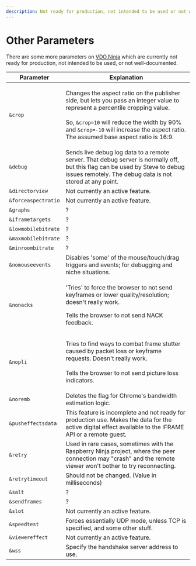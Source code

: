 ```yaml
---
description: Not ready for production, not intended to be used or not well-documented
---
```


# Other Parameters

There are some more parameters on [VDO.Ninja](https://vdo.ninja/) which are currently not ready for production, not intended to be used, or not well-documented.

| Parameter           | Explanation                                                                                                                                                                                                                                                                                                   |
| ------------------- | ------------------------------------------------------------------------------------------------------------------------------------------------------------------------------------------------------------------------------------------------------------------------------------------------------------- |
| `&crop`             | <p>Changes the aspect ratio on the publisher side, but lets you pass an integer value to represent a percentile cropping value.<br><br>So, <code>&#x26;crop=10</code> will reduce the width by 90% and <code>&#x26;crop=-10</code> will increase the aspect ratio. The assumed base aspect ratio is 16:9.</p> |
| `&debug`            | Sends live debug log data to a remote server. That debug server is normally off, but this flag can be used by Steve to debug issues remotely. The debug data is not stored at any point.                                                                                                                      |
| `&directorview`     | Not currently an active feature.                                                                                                                                                                                                                                                                              |
| `&forceaspectratio` | Not currently an active feature.                                                                                                                                                                                                                                                                              |
| `&graphs`           | ?                                                                                                                                                                                                                                                                                                             |
| `&iframetargets`    | ?                                                                                                                                                                                                                                                                                                             |
| `&lowmobilebitrate` | ?                                                                                                                                                                                                                                                                                                             |
| `&maxmobilebitrate` | ?                                                                                                                                                                                                                                                                                                             |
| `&minroombitrate`   | ?                                                                                                                                                                                                                                                                                                             |
| `&nomouseevents`    | Disables 'some' of the mouse/touch/drag triggers and events; for debugging and niche situations.                                                                                                                                                                                                              |
| `&nonacks`          | <p>'Tries' to force the browser to not send keyframes or lower quality/resolution; doesn't really work.</p><p></p><p>Tells the browser to not send NACK feedback.</p>                                                                                                                                         |
| `&nopli`            | <p>Tries to find ways to combat frame stutter caused by packet loss or keyframe requests. Doesn't really work.<br><br>Tells the browser to not send picture loss indicators.</p>                                                                                                                              |
| `&noremb`           | Deletes the flag for Chrome's bandwidth estimation logic.                                                                                                                                                                                                                                                     |
| `&pusheffectsdata`  | This feature is incomplete and not ready for production use. Makes the data for the active digital effect available to the IFRAME API or a remote guest.                                                                                                                                                      |
| `&retry`            | Used in rare cases, sometimes with the Raspberry Ninja project, where the peer connection may "crash" and the remote viewer won't bother to try reconnecting.                                                                                                                                                 |
| `&retrytimeout`     | Should not be changed. (Value in milliseconds)                                                                                                                                                                                                                                                                |
| `&salt`             | ?                                                                                                                                                                                                                                                                                                             |
| `&sendframes`       | ?                                                                                                                                                                                                                                                                                                             |
| `&slot`             | Not currently an active feature.                                                                                                                                                                                                                                                                              |
| `&speedtest`        | Forces essentially UDP mode, unless TCP is specified, and some other stuff.                                                                                                                                                                                                                                   |
| `&viewereffect`     | Not currently an active feature.                                                                                                                                                                                                                                                                              |
| `&wss`              | Specify the handshake server address to use.                                                                                                                                                                                                                                                                  |
